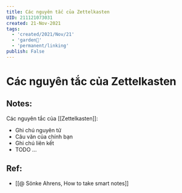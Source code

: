 ```yaml
---
title: Các nguyên tắc của Zettelkasten
UID: 211121073031
created: 21-Nov-2021
tags:
  - 'created/2021/Nov/21'
  - 'garden🏡'
  - 'permanent/linking'
publish: False
---
```

# Các nguyên tắc của Zettelkasten

## Notes:
Các nguyên tắc của [[Zettelkasten]]:

- Ghi chú nguyên tử
- Câu văn của chính bạn
- Ghi chú liên kết
- TODO ...

## Ref:
- [[@ Sönke Ahrens, How to take smart notes]]

